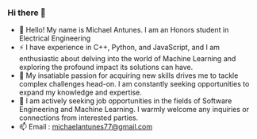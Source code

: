   ### Hi there 👋

* 🌱 Hello! My name is Michael Antunes. I am an Honors student in Electrical Engineering
* ⚡ I have experience in C++, Python, and JavaScript, and I am enthusiastic about delving into the world of Machine Learning and exploring the profound impact its solutions can have.
* 🔭 My insatiable passion for acquiring new skills drives me to tackle complex challenges head-on. I am constantly seeking opportunities to expand my knowledge and expertise.
* 🌟 I am actively seeking job opportunities in the fields of Software Engineering and Machine Learning. I warmly welcome any inquiries or connections from interested parties.
* 📫 Email : michaelantunes77@gmail.com

<!--
**michael092749/michael092749** is a ✨ _special_ ✨ repository because its `README.md` (this file) appears on your GitHub profile.

Here are some ideas to get you started:

- 🔭 I’m currently working on ...
- 🌱 I’m currently learning ...
- 👯 I’m looking to collaborate on ...
- 🤔 I’m looking for help with ...
- 💬 Ask me about ...
- 📫 How to reach me: ...
- 😄 Pronouns: ...
- ⚡ Fun fact: ...
-->
